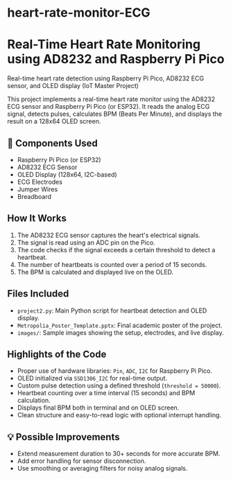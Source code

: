 # heart-rate-monitor-ECG
# Real-Time Heart Rate Monitoring using AD8232 and Raspberry Pi Pico
Real-time heart rate detection using Raspberry Pi Pico, AD8232 ECG sensor, and OLED display (IoT Master Project)



This project implements a real-time heart rate monitor using the AD8232 ECG sensor and Raspberry Pi Pico (or ESP32). It reads the analog ECG signal, detects pulses, calculates BPM (Beats Per Minute), and displays the result on a 128x64 OLED screen.

## 🔧 Components Used
- Raspberry Pi Pico (or ESP32)
- AD8232 ECG Sensor
- OLED Display (128x64, I2C-based)
- ECG Electrodes
- Jumper Wires
- Breadboard

##  How It Works
1. The AD8232 ECG sensor captures the heart's electrical signals.
2. The signal is read using an ADC pin on the Pico.
3. The code checks if the signal exceeds a certain threshold to detect a heartbeat.
4. The number of heartbeats is counted over a period of 15 seconds.
5. The BPM is calculated and displayed live on the OLED.

##  Files Included
- `project2.py`: Main Python script for heartbeat detection and OLED display.
- `Metropolia_Poster_Template.pptx`: Final academic poster of the project.
- `images/`: Sample images showing the setup, electrodes, and live display.

##  Highlights of the Code
- Proper use of hardware libraries: `Pin`, `ADC`, `I2C` for Raspberry Pi Pico.
- OLED initialized via `SSD1306_I2C` for real-time output.
- Custom pulse detection using a defined threshold (`threshold = 50000`).
- Heartbeat counting over a time interval (15 seconds) and BPM calculation.
- Displays final BPM both in terminal and on OLED screen.
- Clean structure and easy-to-read logic with optional interrupt handling.

## 💡 Possible Improvements
- Extend measurement duration to 30+ seconds for more accurate BPM.
- Add error handling for sensor disconnection.
- Use smoothing or averaging filters for noisy analog signals.
